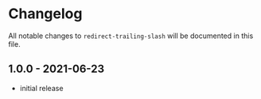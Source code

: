 # Changelog

All notable changes to `redirect-trailing-slash` will be documented in this file.

## 1.0.0 - 2021-06-23

- initial release
